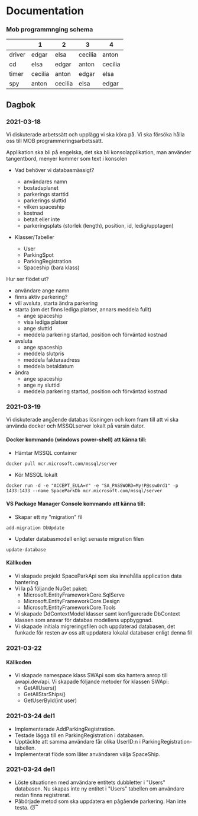 ﻿# Documentation
### Mob programmnging schema
|   |  1 |  2 | 3  |  4 |
|---|---|---|---|---|
| driver  | edgar  | elsa  | cecilia  |  anton |
| cd  |  elsa |  edgar |  anton |  cecilia |
| timer  | cecilia  | anton  | edgar  | elsa  |
| spy  | anton  | cecilia  | elsa  |  edgar |

## Dagbok
### 2021-03-18
Vi diskuterade arbetssätt och upplägg vi ska köra på.
Vi ska försöka hålla oss till MOB programmeringsarbetssätt.

Applikation ska bli på engelska, det ska bli konsolapplikation, man använder tangentbord, menyer kommer som text i konsolen

* Vad behöver vi databasmässigt?
  * användares namn
  * bostadsplanet
  * parkerings starttid
  * parkerings sluttid
  * vilken spaceship
  * kostnad
  * betalt eller inte
  * parkeringsplats (storlek (length), position, id, ledig/upptagen)

* Klasser/Tabeller
  * User
  * ParkingSpot
  * ParkingRegistration
  * Spaceship (bara klass)

Hur ser flödet ut?
* användare ange namn
* finns aktiv parkering?
* vill avsluta, starta ändra parkering
* starta (om det finns lediga platser, annars meddela fullt)
	* ange spaceship
	* visa lediga platser
	* ange sluttid
	* meddela parkering startad, position och förväntad kostnad
* avsluta
	* ange spaceship
	* meddela slutpris
	* meddela fakturaadress
	* meddela betaldatum
* ändra
	* ange spaceship
	* ange ny sluttid
	* meddela parkering startad, position och förväntad kostnad

### 2021-03-19

Vi diskuterade angående databas lösningen och kom fram till att vi ska använda docker och MSSQLserver lokalt på varsin dator.
#### Docker kommando (windows power-shell) att känna till:

* Hämtar MSSQL container
```
docker pull mcr.microsoft.com/mssql/server
```
* Kör MSSQL lokalt
```
docker run -d -e "ACCEPT_EULA=Y" -e "SA_PASSWORD=My!P@ssw0rd1" -p 1433:1433 --name SpaceParkDb mcr.microsoft.com/mssql/server
```
#### VS Package Manager Console kommando att känna till:
* Skapar ett ny "migration" fil
```
add-migration DbUpdate
```
* Updater databasmodell enligt senaste migration filen
```
update-database
```

#### Källkoden
* Vi skapade projekt SpaceParkApi som ska innehålla application data hantering
* Vi la på följande NuGet paket:
  * Microsoft.EntityFrameworkCore.SqlServe
  * Microsoft.EntityFrameworkCore.Design
  * Microsoft.EntityFrameworkCore.Tools
* Vi skapade DdContextModel klasser samt konfigurerade DbContext klassen som ansvar för databas modellens uppbyggnad.
* Vi skapade initiala migreringsfilen och uppdaterad databasen, det funkade för resten av oss att uppdatera lokalal databaser enligt denna fil

### 2021-03-22
#### Källkoden
* Vi skapade namespace klass SWApi som ska hantera anrop till awapi.dev/api. Vi skapade följande metoder för klassen SWApi:
  * GetAllUsers()
  * GetAllStarShips()
  * GetUserById(int user)

### 2021-03-24 del1
* Implementerade AddParkingRegistration.
* Testade lägga till en ParkingRegistration i databasen.
* Upptäckte att samma användare får olika UserID:n i ParkingRegistration-tabellen.
* Implementerat flöde som låter användaren välja SpaceShip.

### 2021-03-24 del1
* Löste situationen med användare entitets dubbletter i "Users" databasen. Nu skapas inte ny entitet i "Users" tabellen om användare redan finns registrerat.
* Påbörjade metod som ska uppdatera en pågående parkering. Han inte testa. 😴